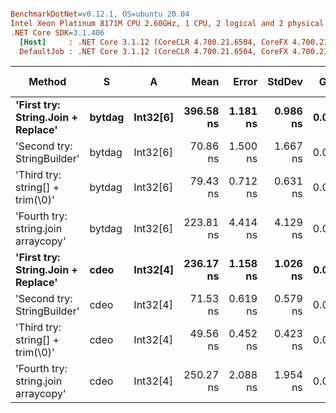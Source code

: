 ``` ini

BenchmarkDotNet=v0.12.1, OS=ubuntu 20.04
Intel Xeon Platinum 8171M CPU 2.60GHz, 1 CPU, 2 logical and 2 physical cores
.NET Core SDK=3.1.406
  [Host]     : .NET Core 3.1.12 (CoreCLR 4.700.21.6504, CoreFX 4.700.21.6905), X64 RyuJIT
  DefaultJob : .NET Core 3.1.12 (CoreCLR 4.700.21.6504, CoreFX 4.700.21.6905), X64 RyuJIT


```
|                              Method |      S |        A |      Mean |    Error |   StdDev |  Gen 0 | Gen 1 | Gen 2 | Allocated |
|------------------------------------ |------- |--------- |----------:|---------:|---------:|-------:|------:|------:|----------:|
|  **&#39;First try: String.Join + Replace&#39;** | **bytdag** | **Int32[6]** | **396.58 ns** | **1.181 ns** | **0.986 ns** | **0.0153** |     **-** |     **-** |     **288 B** |
|         &#39;Second try: StringBuilder&#39; | bytdag | Int32[6] |  70.86 ns | 1.500 ns | 1.667 ns | 0.0063 |     - |     - |     120 B |
|    &#39;Third try: string[] + trim(\0)&#39; | bytdag | Int32[6] |  79.43 ns | 0.712 ns | 0.631 ns | 0.0060 |     - |     - |     112 B |
| &#39;Fourth try: string.join arraycopy&#39; | bytdag | Int32[6] | 223.81 ns | 4.414 ns | 4.129 ns | 0.0110 |     - |     - |     208 B |
|  **&#39;First try: String.Join + Replace&#39;** |   **cdeo** | **Int32[4]** | **236.17 ns** | **1.158 ns** | **1.026 ns** | **0.0100** |     **-** |     **-** |     **192 B** |
|         &#39;Second try: StringBuilder&#39; |   cdeo | Int32[4] |  71.53 ns | 0.619 ns | 0.579 ns | 0.0060 |     - |     - |     112 B |
|    &#39;Third try: string[] + trim(\0)&#39; |   cdeo | Int32[4] |  49.56 ns | 0.452 ns | 0.423 ns | 0.0034 |     - |     - |      64 B |
| &#39;Fourth try: string.join arraycopy&#39; |   cdeo | Int32[4] | 250.27 ns | 2.088 ns | 1.954 ns | 0.0119 |     - |     - |     224 B |
